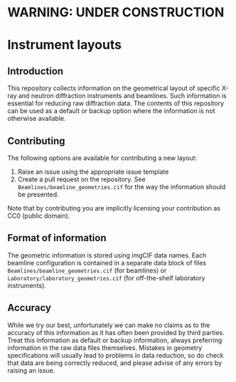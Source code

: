 
# WARNING: UNDER CONSTRUCTION
# Instrument layouts

## Introduction

This repository collects information on the geometrical layout of specific X-ray and neutron diffraction instruments and
beamlines. Such information is essential for reducing raw diffraction data. The contents of this repository can be used as a
default or backup option where the information is not otherwise available.

## Contributing

The following options are available for contributing a new layout:

1. Raise an issue using the appropriate issue template
2. Create a pull request on the repository. See `Beamlines/beamline_geometries.cif` for the way the information should be presented.

Note that by contributing you are implicitly licensing your contribution as CC0 (public domain).
  
## Format of information

The geometric information is stored using imgCIF data names. Each beamline configuration is contained in a separate data block
of files `Beamlines/beamline_geometries.cif` (for beamlines) or `Laboratory/laboratory_geometries.cif` (for off-the-shelf 
laboratory instruments).

## Accuracy

While we try our best, unfortunately we can make no claims as to the accuracy of this information as it has often been provided
by third parties. Treat this information as default or backup information, always preferring information in the raw data files
themselves. Mistakes in geometry specifications will usually lead to problems in data reduction, so do check that data
are being correctly reduced, and please advise of any errors by raising an issue.
